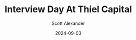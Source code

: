 ---
layout: podcast
title: "Interview Day At Thiel Capital"
author: Scott Alexander
description: https://www.astralcodexten.com/p/interview-day-at-thiel-capital
date: 2024-09-03
length: 3600690
duration: 900
guid: interview-day-at-thiel-capital
---
